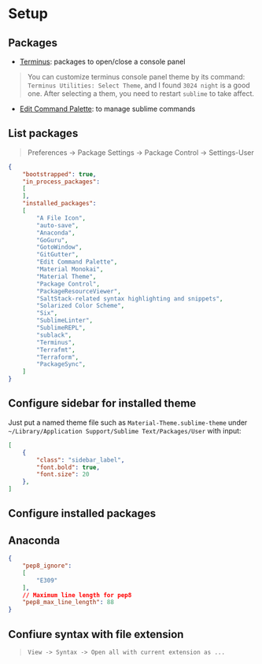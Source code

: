 # Setup

## Packages

- [Terminus](https://github.com/randy3k/Terminus): packages to open/close a console panel
> You can customize terminus console panel theme by its command: `Terminus Utilities: Select Theme`, and I found `3024 night` is a good one. After selecting a them, you need to restart `sublime` to take affect.

- [Edit Command Palette](https://github.com/twolfson/sublime-edit-command-palette): to manage sublime commands

## List packages

> Preferences -> Package Settings -> Package Control -> Settings-User

```json
{
	"bootstrapped": true,
	"in_process_packages":
	[
	],
	"installed_packages":
	[
		"A File Icon",
		"auto-save",
		"Anaconda",
		"GoGuru",
		"GotoWindow",
		"GitGutter",
		"Edit Command Palette",
		"Material Monokai",
		"Material Theme",
		"Package Control",
		"PackageResourceViewer",
		"SaltStack-related syntax highlighting and snippets",
		"Solarized Color Scheme",
		"Six",
		"SublimeLinter",
		"SublimeREPL",
		"sublack",
		"Terminus",
		"Terrafmt",
		"Terraform",
		"PackageSync",
	]
}
```

## Configure sidebar for installed theme

Just put a named theme file such as  `Material-Theme.sublime-theme` under `~/Library/Application Support/Sublime Text/Packages/User` with input:

```json
[
    {
        "class": "sidebar_label",
        "font.bold": true,
        "font.size": 20
    },
]
```

## Configure installed packages

## Anaconda

```json
{
    "pep8_ignore":
    [
        "E309"
    ],
    // Maximum line length for pep8
    "pep8_max_line_length": 88
}
```

## Confiure syntax with file extension
> `View -> Syntax -> Open all with current extension as ...`
